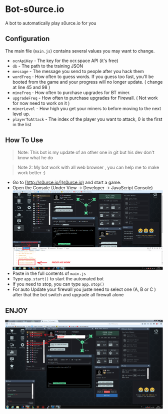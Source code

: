 # Bot-s0urce.io
A bot to automatically play s0urce.io for you

## Configuration

The main file (`main.js`) contains several values you may want to change.

* `ocrApiKey` - The key for the ocr.space API (it's free)
* `db` - The path to the training JSON
* `message` - The message you send to people after you hack them
* `wordFreq` - How often to guess words.  If you guess too fast, you'll be booted from the game and your progress will no longer update. ( change at line 45 and 98 )
* `mineFreq` - How often to purchase upgrades for BT miner.
* `upgradeFreq` - How often to purchase upgrades for Firewall. ( Not work for now need to work on it )
* `minerLevel` - How high you get your miners to before moving to the next level up.
* `playerToAttack` - The index of the player you want to attack, 0 is the first in the list

## How To Use

> Note: This bot is my update of an other one in git but his dev don't know what he do

> Note 2: My bot work with all web browser , you can help me to make work better :)

* Go to [http://s0urce.io/](s0urce.io) and start a game.
* Open the Console (Under View -> Developer -> JavaScript Console) ![find console.](pr.PNG)
* Paste in the full contents of `main.js`
* Type `app.start()` to start the automated bot
* If you need to stop, you can type `app.stop()`
* For auto Update your firewall you juste need to select one (A, B or C ) after that the bot switch and upgrade all firewall alone

## ENJOY

![Second in world.](2.PNG)
